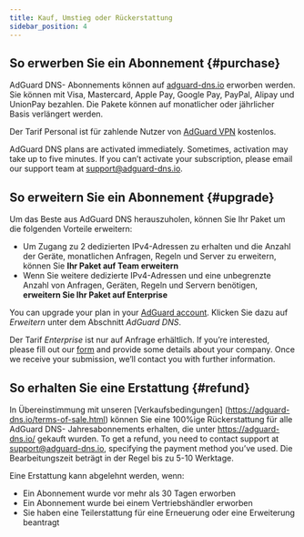```yaml
---
title: Kauf, Umstieg oder Rückerstattung
sidebar_position: 4
---
```


## So erwerben Sie ein Abonnement {#purchase}

AdGuard DNS- Abonnements können auf [adguard-dns.io](https://adguard-dns.io/license.html) erworben werden. Sie können mit Visa, Mastercard, Apple Pay, Google Pay, PayPal, Alipay und UnionPay bezahlen. Die Pakete können auf monatlicher oder jährlicher Basis verlängert werden.

Der Tarif Personal ist für zahlende Nutzer von [AdGuard VPN](https://adguard-vpn.com/welcome.html) kostenlos.

AdGuard DNS plans are activated immediately. Sometimes, activation may take up to five minutes. If you can’t activate your subscription, please email our support team at [support@adguard-dns.io](mailto:support@adguard-dns.io).

## So erweitern Sie ein Abonnement {#upgrade}

Um das Beste aus AdGuard DNS herauszuholen, können Sie Ihr Paket um die folgenden Vorteile erweitern:

- Um Zugang zu 2 dedizierten IPv4-Adressen zu erhalten und die Anzahl der Geräte, monatlichen Anfragen, Regeln und Server zu erweitern, können Sie **Ihr Paket auf Team erweitern**
- Wenn Sie weitere dedizierte IPv4-Adressen und eine unbegrenzte Anzahl von Anfragen, Geräten, Regeln und Servern benötigen, **erweitern Sie Ihr Paket auf Enterprise**

You can upgrade your plan in your [AdGuard account](https://adguardaccount.com/account/licenses). Klicken Sie dazu auf _Erweitern_ unter dem Abschnitt _AdGuard DNS_.

Der Tarif _Enterprise_ ist nur auf Anfrage erhältlich. If you’re interested, please fill out our [form](https://surveys.adguard.com/dns_enterprise/form.html) and provide some details about your company. Once we receive your submission, we’ll contact you with further information.

## So erhalten Sie eine Erstattung {#refund}

In Übereinstimmung mit unseren [Verkaufsbedingungen] (https://adguard-dns.io/terms-of-sale.html) können Sie eine 100%ige Rückerstattung für alle AdGuard DNS- Jahresabonnements erhalten, die unter https://adguard-dns.io/ gekauft wurden. To get a refund, you need to contact support at support@adguard-dns.io, specifying the payment method you’ve used. Die Bearbeitungszeit beträgt in der Regel bis zu 5-10 Werktage.

Eine Erstattung kann abgelehnt werden, wenn:

- Ein Abonnement wurde vor mehr als 30 Tagen erworben
- Ein Abonnement wurde bei einem Vertriebshändler erworben
- Sie haben eine Teilerstattung für eine Erneuerung oder eine Erweiterung beantragt

